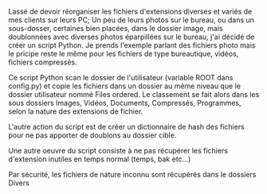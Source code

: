 Lassé de devoir réorganiser les fichiers d'extensions diverses et variés de mes clients sur leurs PC; Un peu de leurs photos sur le bureau, ou dans un sous-dosser, certaines bien placées, dans le dossier image, mais doublonnées avec diverses photos éparpillées sur le bureau, j'ai décidé de créer un script Python. Je prends l'exemple parlant des fichiers photo mais le pricipe reste le même pour les fichiers de type bureautique, vidéos, fichiers compressés.

Ce script Python scan le dossier de l'utilisateur (variable ROOT dans config.py) et copie les fichiers dans un dossier au même niveau que le dossier utilisateur nommé Files ordered. Le classement se fait alors dans les sous dossiers Images, Vidéos, Documents, Compressés, Programmes, selon la nature des extensions de fichier.

L'autre action du script est de créer un dictionnaire de hash des fichiers pour ne pas apporter de doublons au dossier cible.

Une autre oeuvre du script consiste à ne pas récupérer les fichiers d'extension inutiles en temps normal (temps, bak etc...)

Par sécurité, les fichiers de nature inconnu sont récupérés dans le dossiers Divers
